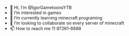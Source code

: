 - 👋 Hi, I’m @IgorGametoonsYTB
- 👀 I’m interested in games 
- 🌱 I’m currently learning minecraft programing
- 💞️ I’m looking to collaborate on every server of minecraft
- 📫 How to reach me 11 97261-6688

<!---
IgorGametoonsYTB/IgorGametoonsYTB is a ✨ special ✨ repository because its `README.md` (this file) appears on your GitHub profile.
You can click the Preview link to take a look at your changes.
--->
